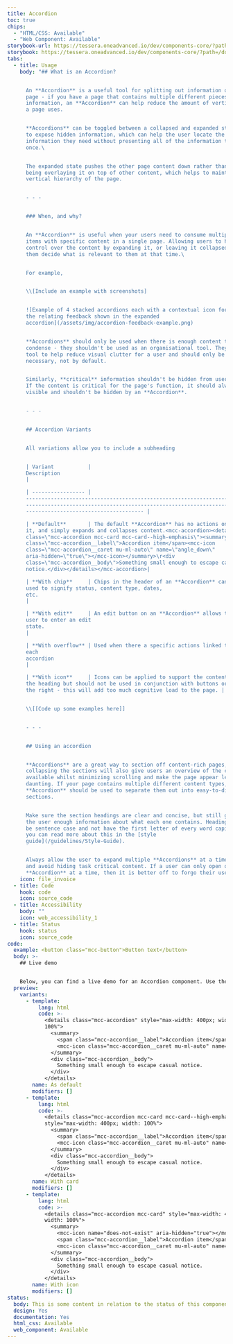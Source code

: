 ```yaml
---
title: Accordion
toc: true
chips:
  - "HTML/CSS: Available"
  - "Web Component: Available"
storybook-url: https://tessera.oneadvanced.io/dev/components-core/?path=/docs/html-button--as-default
storybook: https://tessera.oneadvanced.io/dev/components-core/?path=/docs/html-accordion--as-default
tabs:
  - title: Usage
    body: "## What is an Accordion?


      An **Accordion** is a useful tool for splitting out information on a
      page - if you have a page that contains multiple different pieces of
      information, an **Accordion** can help reduce the amount of vertical space
      a page uses.


      **Accordions** can be toggled between a collapsed and expanded state
      to expose hidden information, which can help the user locate the specific
      information they need without presenting all of the information to them at
      once.\ 


      The expanded state pushes the other page content down rather than
      being overlaying it on top of other content, which helps to maintain the
      vertical hierarchy of the page.


      - - -


      ### When, and why?


      An **Accordion** is useful when your users need to consume multiple
      items with specific content in a single page. Allowing users to have
      control over the content by expanding it, or leaving it collapsed, lets
      them decide what is relevant to them at that time.\ 


      For example,


      \\[Include an example with screenshots]


      ![Example of 4 stacked accordions each with a contextual icon for
      the relating feedback shown in the expanded
      accordion](/assets/img/accordion-feedback-example.png)


      **Accordions** should only be used when there is enough content to
      condense - they shouldn't be used as an organisational tool. They are a
      tool to help reduce visual clutter for a user and should only be used when
      necessary, not by default.


      Similarly, **critical** information shouldn't be hidden from users.
      If the content is critical for the page's function, it should always be
      visible and shouldn't be hidden by an **Accordion**.


      - - -


      ## Accordion Variants


      All variations allow you to include a subheading


      | Variant           |
      Description                                                                                                                                                                              \
      |

      | ----------------- |
      -------------------------------------------------------------------------\
      -------------------------------------------------------------------------\
      -------------------------------------- |

      | **Default**       | The default **Accordion** has no actions on
      it, and simply expands and collapses content.<mcc-accordion><details
      class=\"mcc-accordion mcc-card mcc-card--high-emphasis\"><summary><span
      class=\"mcc-accordion__label\">Accordion item</span><mcc-icon
      class=\"mcc-accordion__caret mu-ml-auto\" name=\"angle_down\"
      aria-hidden=\"true\"></mcc-icon></summary>\r<div
      class=\"mcc-accordion__body\">Something small enough to escape casual
      notice.</div></details></mcc-accordion>|

      | **With chip**     | Chips in the header of an **Accordion** can be
      used to signify status, content type, dates,
      etc.                                                                                         \
      |

      | **With edit**     | An edit button on an **Accordion** allows the
      user to enter an edit
      state.                                                                                                               \
      |

      | **With overflow** | Used when there a specific actions linked to
      each
      accordion                                                                                                                              \
      |

      | **With icon**     | Icons can be applied to support the content of
      the heading but should not be used in conjunction with buttons or chips on
      the right - this will add too much cognitive load to the page. |


      \\[[Code up some examples here]]


      - - -


      ## Using an accordion


      **Accordions** are a great way to section off content-rich pages,
      collapsing the sections will also give users an overview of the content
      available whilst minimizing scrolling and make the page appear less
      daunting. If your page contains multiple different content types, an
      **Accordion** should be used to separate them out into easy-to-digest
      sections.


      Make sure the section headings are clear and concise, but still give
      the user enough information about what each one contains. Headings should
      be sentence case and not have the first letter of every word capitalised -
      you can read more about this in the [style
      guide](/guidelines/Style-Guide).


      Always allow the user to expand multiple **Accordions** at a time,
      and avoid hiding task critical content. If a user can only open one
      **Accordion** at a time, then it is better off to forgo their use."
    icon: file_invoice
  - title: Code
    hook: code
    icon: source_code
  - title: Accessibility
    body: ""
    icon: web_accessibility_1
  - title: Status
    hook: status
    icon: source_code
code:
  example: <button class="mcc-button">Button text</button>
  body: >-
    ## Live demo


    Below, you can find a live demo for an Accordion component. Use the drop-down menus and radio buttons to view the different Button Types and Variants.
  preview:
    variants:
      - template:
          lang: html
          code: >-
            <details class="mcc-accordion" style="max-width: 400px; width:
            100%">
              <summary>
                <span class="mcc-accordion__label">Accordion item</span>
                <mcc-icon class="mcc-accordion__caret mu-ml-auto" name="angle_down" aria-hidden="true"></mcc-icon>
              </summary>
              <div class="mcc-accordion__body">
                Something small enough to escape casual notice.
              </div>
            </details>
        name: As default
        modifiers: []
      - template:
          lang: html
          code: >-
            <details class="mcc-accordion mcc-card mcc-card--high-emphasis"
            style="max-width: 400px; width: 100%">
              <summary>
                <span class="mcc-accordion__label">Accordion item</span>
                <mcc-icon class="mcc-accordion__caret mu-ml-auto" name="angle_down" aria-hidden="true"></mcc-icon>
              </summary>
              <div class="mcc-accordion__body">
                Something small enough to escape casual notice.
              </div>
            </details>
        name: With card
        modifiers: []
      - template:
          lang: html
          code: >-
            <details class="mcc-accordion mcc-card" style="max-width: 400px;
            width: 100%">
              <summary>
                <mcc-icon name="does-not-exist" aria-hidden="true"></mcc-icon>
                <span class="mcc-accordion__label">Accordion item</span>
                <mcc-icon class="mcc-accordion__caret mu-ml-auto" name="angle_down" aria-hidden="true"></mcc-icon>
              </summary>
              <div class="mcc-accordion__body">
                Something small enough to escape casual notice.
              </div>
            </details>
        name: With icon
        modifiers: []
status:
  body: This is some content in relation to the status of this component.
  design: Yes
  documentation: Yes
  html_css: Available
  web_component: Available
---
```

